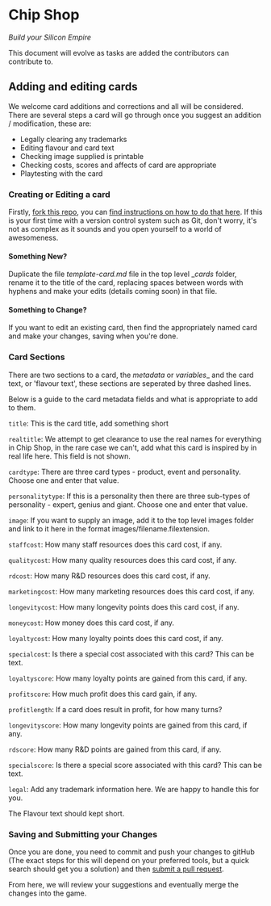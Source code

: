 # Chip Shop
_Build your Silicon Empire_

This document will evolve as tasks are added the contributors can contribute to.

## Adding and editing cards
We welcome card additions and corrections and all will be considered. There are several steps a card will go through once you suggest an addition / modification, these are:
- Legally clearing any trademarks
- Editing flavour and card text
- Checking image supplied is printable
- Checking costs, scores and affects of card are appropriate
- Playtesting with the card

### Creating or Editing a card
Firstly, [fork this repo](https://github.com/GregariousMammal/Chip-Shop#fork-destination-box), you can [find instructions on how to do that here](https://help.github.com/articles/fork-a-repo/). If this is your first time with a version control system such as Git, don't worry, it's not as complex as it sounds and you open yourself to a world of awesomeness.

#### Something New?
Duplicate the file _template-card.md_ file in the top level __cards_ folder, rename it to the title of the card, replacing spaces between words with hyphens and make your edits (details coming soon) in that file.

#### Something to Change?
If you want to edit an existing card, then find the appropriately named card and make your changes, saving when you're done.

### Card Sections
There are two sections to a card, the _metadata_ or _variables__ and the card text, or 'flavour text', these sections are seperated by three dashed lines.

Below is a guide to the card metadata fields and what is appropriate to add to them.

`title`: This is the card title, add something short

`realtitle`: We attempt to get clearance to use the real names for everything in Chip Shop, in the rare case we can't, add what this card is inspired by in real life here. This field is not shown.

`cardtype`: There are three card types - product, event and personality. Choose one and enter that value.

`personalitytype`: If this is a personality then there are three sub-types of personality - expert, genius and giant. Choose one and enter that value.

`image`: If you want to supply an image, add it to the top level images folder and link to it here in the format images/filename.filextension.

`staffcost`: How many staff resources does this card cost, if any.

`qualitycost`: How many quality resources does this card cost, if any.

`rdcost`: How many R&D resources does this card cost, if any.

`marketingcost`: How many marketing resources does this card cost, if any.

`longevitycost`: How many longevity points does this card cost, if any.

`moneycost`: How money does this card cost, if any.

`loyaltycost`: How many loyalty points does this card cost, if any.

`specialcost`: Is there a special cost associated with this card? This can be text.

`loyaltyscore`: How many loyalty points are gained from this card, if any.

`profitscore`: How much profit does this card gain, if any.

`profitlength`: If a card does result in profit, for how many turns?

`longevityscore`: How many longevity points are gained from this card, if any.

`rdscore`: How many R&D points are gained from this card, if any.

`specialscore`: Is there a special score associated with this card? This can be text.

`legal`: Add any trademark information here. We are happy to handle this for you.

The Flavour text should kept short.

### Saving and Submitting your Changes
Once you are done, you need to commit and push your changes to gitHub (The exact steps for this will depend on your preferred tools, but a quick search should get you a solution) and then [submit a pull request](https://help.github.com/articles/creating-a-pull-request/).

From here, we will review your suggestions and eventually merge the changes into the game.
